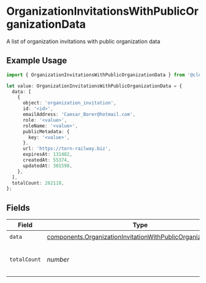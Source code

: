 # OrganizationInvitationsWithPublicOrganizationData

A list of organization invitations with public organization data

## Example Usage

```typescript
import { OrganizationInvitationsWithPublicOrganizationData } from '@clerk/backend-sdk/models/components';

let value: OrganizationInvitationsWithPublicOrganizationData = {
  data: [
    {
      object: 'organization_invitation',
      id: '<id>',
      emailAddress: 'Caesar_Borer@hotmail.com',
      role: '<value>',
      roleName: '<value>',
      publicMetadata: {
        key: '<value>',
      },
      url: 'https://torn-railway.biz',
      expiresAt: 131482,
      createdAt: 55374,
      updatedAt: 301598,
    },
  ],
  totalCount: 262118,
};
```

## Fields

| Field        | Type                                                                                                                                         | Required           | Description                                   |
| ------------ | -------------------------------------------------------------------------------------------------------------------------------------------- | ------------------ | --------------------------------------------- |
| `data`       | [components.OrganizationInvitationWithPublicOrganizationData](../../models/components/organizationinvitationwithpublicorganizationdata.md)[] | :heavy_check_mark: | N/A                                           |
| `totalCount` | _number_                                                                                                                                     | :heavy_check_mark: | Total number of organization invitations<br/> |
